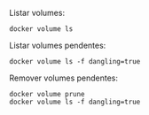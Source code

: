 Listar volumes:<br>
```
docker volume ls
```
Listar volumes pendentes:<br>
```
docker volume ls -f dangling=true
```
Remover volumes pendentes:<br>

```
docker volume prune
docker volume ls -f dangling=true
```
